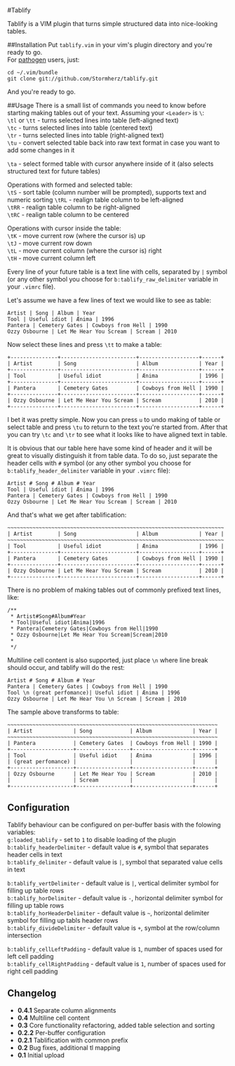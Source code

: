 #Tablify

Tablify is a VIM plugin that turns simple structured data into nice-looking tables.

##Installation
Put `tablify.vim` in your vim's plugin directory and you're ready to go.  
For [pathogen](https://github.com/tpope/vim-pathogen) users, just:  

    cd ~/.vim/bundle
    git clone git://github.com/Stormherz/tablify.git

And you're ready to go.


##Usage
There is a small list of commands you need to know before starting making tables out of your text. Assuming your `<Leader>` is `\`:  
`\tl` or `\tt` - turns selected lines into table (left-aligned text)  
`\tc` - turns selected lines into table (centered text)  
`\tr` - turns selected lines into table (right-aligned text)  
`\tu` - convert selected table back into raw text format in case you want to add some changes in it  
  
`\ta` - select formed table with cursor anywhere inside of it (also selects structured text for future tables)
  
Operations with formed and selected table:  
`\tS` - sort table (column number will be prompted), supports text and numeric sorting
`\tRL` - realign table column to be left-aligned  
`\tRR` - realign table column to be right-aligned  
`\tRC` - realign table column to be centered  

Operations with cursor inside the table:  
`\tK` - move current row (where the cursor is) up  
`\tJ` - move current row down  
`\tL` - move current column (where the cursor is) right  
`\tH` - move current column left  

Every line of your future table is a text line with cells, separated by `|` symbol (or any other symbol you choose for `b:tablify_raw_delimiter` variable in your `.vimrc` file).

Let's assume we have a few lines of text we would like to see as table:  

    Artist | Song | Album | Year
    Tool | Useful idiot | Ænima | 1996
    Pantera | Cemetery Gates | Cowboys from Hell | 1990
    Ozzy Osbourne | Let Me Hear You Scream | Scream | 2010

Now select these lines and press `\tt` to make a table:

    +---------------+------------------------+-------------------+------+
    | Artist        | Song                   | Album             | Year |
    +---------------+------------------------+-------------------+------+
    | Tool          | Useful idiot           | Ænima             | 1996 |
    +---------------+------------------------+-------------------+------+
    | Pantera       | Cemetery Gates         | Cowboys from Hell | 1990 |
    +---------------+------------------------+-------------------+------+
    | Ozzy Osbourne | Let Me Hear You Scream | Scream            | 2010 |
    +---------------+------------------------+-------------------+------+

I bet it was pretty simple. Now you can press `u` to undo making of table or select table and press `\tu` to return to the text you're started from. After that you can try `\tc` and `\tr` to see what it looks like to have aligned text in table.

It is obvious that our table here have some kind of header and it will be great to visually distinguish it from table data. To do so, just separate the header cells with `#` symbol (or any other symbol you choose for `b:tablify_header_delimiter` variable in your `.vimrc` file):  

    Artist # Song # Album # Year
    Tool | Useful idiot | Ænima | 1996
    Pantera | Cemetery Gates | Cowboys from Hell | 1990
    Ozzy Osbourne | Let Me Hear You Scream | Scream | 2010


And that's what we get after tablification:

    ~~~~~~~~~~~~~~~~~~~~~~~~~~~~~~~~~~~~~~~~~~~~~~~~~~~~~~~~~~~~~~~~~~~~~
    | Artist        | Song                   | Album             | Year |
    ~~~~~~~~~~~~~~~~~~~~~~~~~~~~~~~~~~~~~~~~~~~~~~~~~~~~~~~~~~~~~~~~~~~~~
    | Tool          | Useful idiot           | Ænima             | 1996 |
    +---------------+------------------------+-------------------+------+
    | Pantera       | Cemetery Gates         | Cowboys from Hell | 1990 |
    +---------------+------------------------+-------------------+------+
    | Ozzy Osbourne | Let Me Hear You Scream | Scream            | 2010 |
    +---------------+------------------------+-------------------+------+

There is no problem of making tables out of commonly prefixed text lines, like:

    /**
     * Artist#Song#Album#Year
     * Tool|Useful idiot|Ænima|1996
     * Pantera|Cemetery Gates|Cowboys from Hell|1990
     * Ozzy Osbourne|Let Me Hear You Scream|Scream|2010
     *
     */

Multiline cell content is also supported, just place `\n` where line break should occur, and tablify will do the rest:  

    Artist # Song # Album # Year
    Pantera | Cemetery Gates | Cowboys from Hell | 1990
    Tool \n (great perfomance)| Useful idiot | Ænima | 1996
    Ozzy Osbourne | Let Me Hear You \n Scream | Scream | 2010

The sample above transforms to table:

    ~~~~~~~~~~~~~~~~~~~~~~~~~~~~~~~~~~~~~~~~~~~~~~~~~~~~~~~~~~~~~~~~~~~
    | Artist             | Song            | Album             | Year |
    ~~~~~~~~~~~~~~~~~~~~~~~~~~~~~~~~~~~~~~~~~~~~~~~~~~~~~~~~~~~~~~~~~~~
    | Pantera            | Cemetery Gates  | Cowboys from Hell | 1990 |
    +--------------------+-----------------+-------------------+------+
    | Tool               | Useful idiot    | Ænima             | 1996 |
    | (great perfomance) |                 |                   |      |
    +--------------------+-----------------+-------------------+------+
    | Ozzy Osbourne      | Let Me Hear You | Scream            | 2010 |
    |                    | Scream          |                   |      |
    +--------------------+-----------------+-------------------+------+


## Configuration
Tablify behaviour can be configured on per-buffer basis with the folowing variables:  
`g:loaded_tablify` - set to `1` to disable loading of the plugin  
`b:tablify_headerDelimiter` - default value is `#`, symbol that separates header cells in text  
`b:tablify_delimiter` - default value is `|`, symbol that separated value cells in text  
  
`b:tablify_vertDelimiter` - default value is `|`, vertical delimiter symbol for filling up table rows  
`b:tablify_horDelimiter` - default value is `-`, horizontal delimiter symbol for filling up table rows  
`b:tablify_horHeaderDelimiter` - default value is `~`, horizontal delimiter symbol for filling up tabls header rows  
`b:tablify_divideDelimiter` - default value is `+`, symbol at the row/column intersection
  
`b:tablify_cellLeftPadding` - default value is `1`, number of spaces used for left cell padding  
`b:tablify_cellRightPadding` - default value is `1`, number of spaces used for right cell padding
  
## Changelog
* **0.4.1** Separate column alignments  
* **0.4** Multiline cell content
* **0.3** Core functionality refactoring, added table selection and sorting
* **0.2.2** Per-buffer configuration
* **0.2.1** Tablification with common prefix
* **0.2** Bug fixes, additional <Leader>tl mapping
* **0.1** Initial upload
